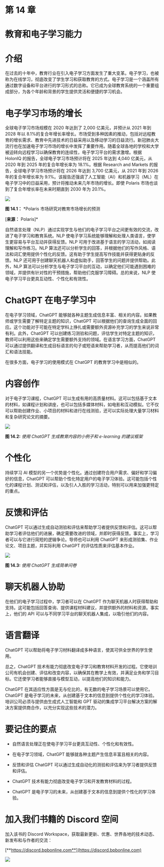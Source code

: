 # 第 14 章

# 教育和电子学习能力

# 介绍

在过去的十年中，教育行业在引入电子学习方面发生了重大变革。电子学习，也被称为在线学习，彻底改变了学生学习和获取教育的方式。电子学习是一个涵盖所有通过数字设备和平台进行的学习形式的总称。它已成为全球教育系统的一个重要组成部分，为各个年龄和背景的学生提供灵活和便捷的学习机会。

# 电子学习市场的增长

全球电子学习市场规模在 2020 年达到了 2,000 亿美元，并预计从 2021 年到 2028 年以 8.1%的复合年增长率增长。市场受到多种因素的推动，包括对远程教育的增长需求、教育中先进技术的日益采用以及移动学习的日益流行。新冠肺炎大流行也在加速电子学习市场的增长中发挥了重要作用。随着全球各地的学校和大学被迫转向远程学习以确保教育的连续性，电子学习平台的需求激增。根据 HolonIQ 的报告，全球电子学习市场预计将在 2025 年达到 4,040 亿美元，从 2020 年到 2025 年的复合年增长率为 18.1%。根据 Research and Markets 的报告，全球电子学习市场预计将在 2026 年达到 3,700 亿美元，从 2021 年到 2026 年的复合年增长率为 9.1%。该报告还强调了人工智能（AI）和机器学习（ML）在电子学习中的日益采用，预计将推动未来几年市场的增长。即使 Polaris 市场也谈到了复合年增长率在未来时期直到 2030 年为 20.1%。

![](img/Figure-14.1.jpg)

**图 14.1：** *Polaris 市场研究对教育市场增长的预测

[**来源：** Polaris]*

自然语言处理（NLP）通过实现学生与他们的电子学习平台之间更有效的交流，改进了电子学习和教育系统。NLP 使电子学习系统能够理解和处理人类语言，使学生更容易与平台互动并获得反馈。NLP 可用于改进基于语言的学习活动，如阅读理解和写作练习。NLP 算法还可以分析学生的回答，并根据他们的写作风格、语法和词汇使用提供个性化的反馈。这有助于学生提高写作技能并获得更贴身的反馈。NLP 还可用于创建聊天机器人和虚拟助手，回答学生的问题并提供帮助。此外，NLP 算法可以分析学生与电子学习平台的互动，以确定他们可能遇到困难的领域，并提供有针对性的干预措施，帮助他们克服学习障碍。总的来说，NLP 使电子学习平台更具互动性、个性化和有效性。

# ChatGPT 在电子学习中

在电子学习领域，ChatGPT 能够就各种主题生成信息丰富、相关的内容。如果教师或学生需要了解特定主题的知识，ChatGPT 可以根据他们的查询生成全面的回应。这个功能对于可能在特定学科上挣扎或需要额外资源补充学习的学生来说非常有利。此外，ChatGPT 可以创建练习测验和问题，评估学生对特定主题的知识，教师可以利用这些来确定学生需要额外支持的领域。在语言学习方面，ChatGPT 可以通过提供翻译和生成目标语言的句子或短语来帮助学习者，从而提高他们的词汇和语法技能。

在很多方面，电子学习的使用模式在 ChatGPT 的教育学习中是相似的。

# 内容创作

对于电子学习课程，ChatGPT 可以生成有用的高质量材料。这可以包括基于文本的材料，如课程计划和讲座，也可以包括多媒体材料，如电影和互动模拟。它不仅可以帮助创建作业、小项目的材料和进行在线测验，还可以实际处理大量学习材料和复杂研究论文的摘要。

![](img/Figure-14.2.jpg)

**图 14.2:** *使用 ChatGPT 生成教育内容的小例子和 e-learning 的建议框架*

# 个性化

持续学习 AI 模型的另一个优势是个性化。通过创建符合用户需求、偏好和学习偏好的信息，ChatGPT 可以帮助个性化特定用户的电子学习体验。这可能包括个性化的课程计划、测试和评估，以及引人入胜的学习活动，特别可以用来加强更特定的重点。

# 反馈和评估

ChatGPT 可以通过生成自动测验和评估来帮助学习者提供反馈和评估。这可以帮助学习者评估他们的进展，确定需要改进的领域，并即时获得反馈。事实上，学习者可以与它进行简短的逻辑争论。导师也可以利用 ChatGPT 来形成测验集、作业论文、项目主题，并实际利用 ChatGPT 的评估性质来评估基本作业。

![](img/Figure-14.3.jpg)

**图 14.3:** *使用 ChatGPT 生成简单问卷*

# 聊天机器人协助

在他们的电子学习过程中，学习者可以在 ChatGPT 作为聊天机器人时获得帮助和支持。这可能包括回答查询、提供课程材料建议，并提供额外的材料和资源。事实上，他们的 API 可以与不同学习平台的聊天机器人集成，以吸引他们的内容。

# 语言翻译

ChatGPT 可以帮助将电子学习材料翻译成多种语言，使其可供全世界的学生使用。

总之，ChatGPT 技术有能力彻底改变电子学习和教育材料开发的过程。它使培训公司有机会创建、评估和改变内容，以确保其在教学上有效，并满足业务和学习目标。它还使学习者能够直接与模型互动，以提高他们的知识和能力。

ChatGPT 在其适应性方面是无与伦比的，有无数的电子学习场景可以使用它。ChatGPT 是电子学习的未来，从创建基于文本的信息到提供个性化的学习体验。培训公司必须与提供由生成式人工智能和 GPT 驱动的集成学习平台解决方案的解决方案提供商合作，以充分实现这些技术的潜力。

# 要记住的要点

+   自然语言处理正在使电子学习平台更具互动性、个性化和有效性。

+   在电子学习领域，ChatGPT 能够就各种主题产生信息丰富且相关的内容。

+   反馈和评估 ChatGPT 可以通过生成自动化的测验和评估来为学习者提供反馈和评估。

+   ChatGPT 技术有能力彻底改变电子学习和开发教育材料的过程。

+   ChatGPT 是电子学习的未来，从创建基于文本的信息到提供个性化的学习体验。

# 加入我们书籍的 Discord 空间

加入该书的 Discord Workspace，获取最新更新、优惠、世界各地的技术动态、新发布和与作者的交流：

[**https://discord.bpbonline.com**](https://discord.bpbonline.com)

![](img/dis.jpg)
